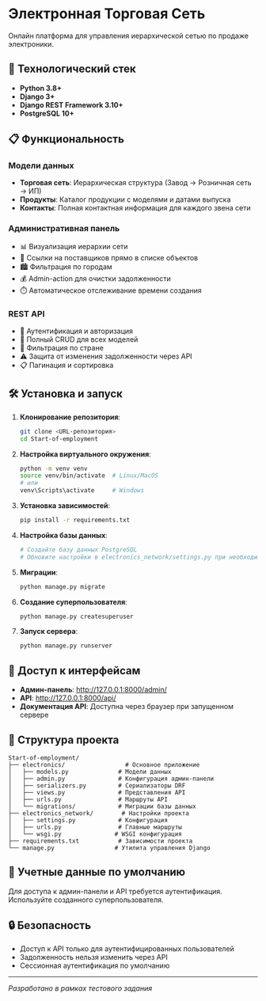 # Электронная Торговая Сеть

Онлайн платформа для управления иерархической сетью по продаже электроники.

## 🚀 Технологический стек

- **Python 3.8+**
- **Django 3+**
- **Django REST Framework 3.10+**
- **PostgreSQL 10+**

## 📋 Функциональность

### Модели данных
- **Торговая сеть**: Иерархическая структура (Завод → Розничная сеть → ИП)
- **Продукты**: Каталог продукции с моделями и датами выпуска
- **Контакты**: Полная контактная информация для каждого звена сети

### Административная панель
- 📊 Визуализация иерархии сети
- 🔗 Ссылки на поставщиков прямо в списке объектов
- 🏙️ Фильтрация по городам
- 💰 Admin-action для очистки задолженности
- ⏱️ Автоматическое отслеживание времени создания

### REST API
- 🔐 Аутентификация и авторизация
- 📝 Полный CRUD для всех моделей
- 🎯 Фильтрация по стране
- ⚠️ Защита от изменения задолженности через API
- 📋 Пагинация и сортировка

## 🛠 Установка и запуск

1. **Клонирование репозитория**:
   ```bash
   git clone <URL-репозитория>
   cd Start-of-employment
   ```

2. **Настройка виртуального окружения**:
   ```bash
   python -m venv venv
   source venv/bin/activate  # Linux/MacOS
   # или
   venv\Scripts\activate     # Windows
   ```

3. **Установка зависимостей**:
   ```bash
   pip install -r requirements.txt
   ```

4. **Настройка базы данных**:
   ```bash
   # Создайте базу данных PostgreSQL
   # Обновите настройки в electronics_network/settings.py при необходимости
   ```

5. **Миграции**:
   ```bash
   python manage.py migrate
   ```

6. **Создание суперпользователя**:
   ```bash
   python manage.py createsuperuser
   ```

7. **Запуск сервера**:
   ```bash
   python manage.py runserver
   ```

## 🔗 Доступ к интерфейсам

- **Админ-панель**: http://127.0.0.1:8000/admin/
- **API**: http://127.0.0.1:8000/api/
- **Документация API**: Доступна через браузер при запущенном сервере

## 📁 Структура проекта

```
Start-of-employment/
├── electronics/                 # Основное приложение
│   ├── models.py              # Модели данных
│   ├── admin.py               # Конфигурация админ-панели
│   ├── serializers.py         # Сериализаторы DRF
│   ├── views.py               # Представления API
│   ├── urls.py                # Маршруты API
│   └── migrations/            # Миграции базы данных
├── electronics_network/        # Настройки проекта
│   ├── settings.py            # Конфигурация
│   ├── urls.py                # Главные маршруты
│   └── wsgi.py               # WSGI конфигурация
├── requirements.txt           # Зависимости проекта
└── manage.py                 # Утилита управления Django
```

## 👤 Учетные данные по умолчанию

Для доступа к админ-панели и API требуется аутентификация. Используйте созданного суперпользователя.

## 🔒 Безопасность

- Доступ к API только для аутентифицированных пользователей
- Задолженность нельзя изменить через API
- Сессионная аутентификация по умолчанию

---

*Разработано в рамках тестового задания*